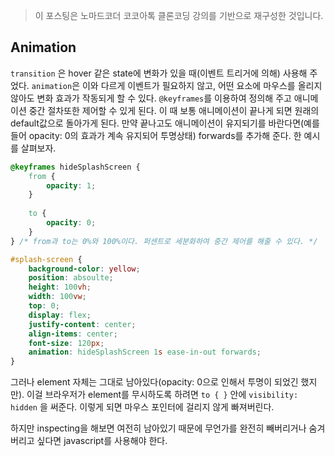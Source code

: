 > 이 포스팅은 노마드코더 코코아톡 클론코딩 강의를 기반으로 재구성한 것입니다.

## Animation



`transition` 은 hover 같은 state에 변화가 있을 때(이벤트 트리거에 의해) 사용해 주었다. `animation`은 이와 다르게 이벤트가 필요하지 않고, 어떤 요소에 마우스를 올리지 않아도 변화 효과가 작동되게 할 수 있다. `@keyframes`를 이용하여 정의해 주고 애니메이션 중간 절차또한 제어할 수 있게 된다. 이 때 보통 애니메이션이 끝나게 되면 원래의 default값으로 돌아가게 된다. 만약 끝나고도 애니메이션이 유지되기를 바란다면(예를 들어 opacity: 0의 효과가 계속 유지되어 투명상태) forwards를 추가해 준다. 한 예시를 살펴보자.



```CSS
@keyframes hideSplashScreen {
    from {
        opacity: 1;
    }
    
    to {
        opacity: 0;
    }
} /* from과 to는 0%와 100%이다. 퍼센트로 세분화하여 중간 제어를 해줄 수 있다. */

#splash-screen {
    background-color: yellow;
    position: absoulte;
    height: 100vh;
    width: 100vw;
    top: 0;
    display: flex;
    justify-content: center;
    align-items: center;
    font-size: 120px;
    animation: hideSplashScreen 1s ease-in-out forwards;
}
```



그러나 element 자체는 그대로 남아있다(opacity: 0으로 인해서 투명이 되었긴 했지만). 이걸 브라우저가 element를 무시하도록 하려면 `to { }` 안에 `visibility: hidden` 을 써준다. 이렇게 되면 마우스 포인터에 걸리지 않게 빠져버린다.



하지만 inspecting을 해보면 여전히 남아있기 때문에 무언가를 완전히 빼버리거나 숨겨버리고 싶다면 javascript를 사용해야 한다.
